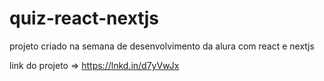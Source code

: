 # quiz-react-nextjs
projeto criado na semana de desenvolvimento da alura com react e nextjs


link do projeto => https://lnkd.in/d7yVwJx
